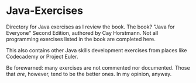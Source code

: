 # Java-Exercises

Directory for Java exercises as I review the book. The book? "Java for Everyone" Second Edition, authored by Cay Horstmann. Not all  programming exercises listed in the book are completed here.

This also contains other Java skills development exercises from places like Codecademy or Project Euler. 

Be forewarned: many exercises are not commented nor documented. Those that *are*, however, tend to be the better ones. In my opinion, anyway.
